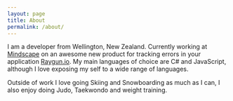 ```yaml
---
layout: page
title: About
permalink: /about/
---
```


I am a developer from Wellington, New Zealand. Currently working at [Mindscape](http://www.mindscapehq.com) on an awesome new product for tracking errors in your application [Raygun.io](http://raygun.io). My main languages of choice are C# and JavaScript, although I love exposing my self to a wide range of languages.

Outside of work I love going Skiing and Snowboarding as much as I can, I also enjoy doing Judo, Taekwondo and weight training.
